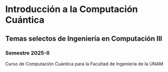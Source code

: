 # Introducción a la Computación Cuántica

## Temas selectos de Ingeniería en Computación III

### Semestre 2025-II

Curso de Computación Cuántica para la Facultad de Ingeniería de la UNAM
